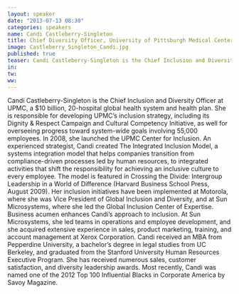 ```yaml
---
layout: speaker
date: "2013-07-13 08:30"
categories: speakers
name: Candi Castleberry-Singleton
title: Chief Diversity Officer, University of Pittsburgh Medical Center
image: Castleberry_Singleton_Candi.jpg
published: true
teaser: Candi Castleberry-Singleton is the Chief Inclusion and Diversity Officer at UPMC, a $10 billion, 20-hospital global health system and health plan.
in:
tw:
ww:
---
```

Candi Castleberry-Singleton is the Chief Inclusion and Diversity Officer at UPMC, a $10 billion, 20-hospital global health system and health plan. She is responsible for developing UPMC’s inclusion strategy, including its Dignity & Respect Campaign and Cultural Competency Initiative, as well for overseeing progress toward system-wide goals involving 55,000 employees. In 2008, she launched the UPMC Center for Inclusion.
An experienced strategist, Candi created The Integrated Inclusion Model, a systems integration model that helps companies transition from compliance-driven processes led by human resources, to integrated activities that shift the responsibility for achieving an inclusive culture to every employee. The model is featured in Crossing the Divide: Intergroup Leadership in a World of Difference (Harvard Business School Press, August 2009). Her inclusion initiatives have been implemented at Motorola, where she was Vice President of Global Inclusion and Diversity, and at Sun Microsystems, where she led the Global Inclusion Center of Expertise. 
Business acumen enhances Candi’s approach to inclusion. At Sun Microsystems, she led teams in operations and employee development, and she acquired extensive experience in sales, product marketing, training, and account management at Xerox Corporation. 
Candi received an MBA from Pepperdine University, a bachelor’s degree in legal studies from UC Berkeley, and graduated from the Stanford University Human Resources Executive Program.  She has received numerous sales, customer satisfaction, and diversity leadership awards. Most recently, Candi was named one of the 2012 Top 100 Influential Blacks in Corporate America by Savoy Magazine.

